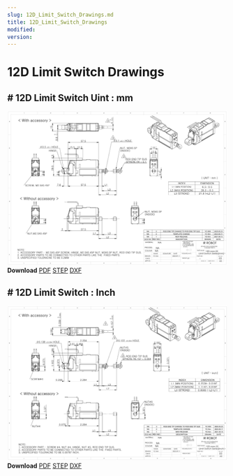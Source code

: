 ```yaml
---
slug: 12D_Limit_Switch_Drawings.md
title: 12D_Limit_Switch_Drawings
modified: 
version:
---
```

# 12D Limit Switch Drawings
## # 12D Limit Switch Uint : mm
![12D-xx-22 Drawing](./data/ENG-ver_12D-xxxx-22-Limit-Swich-Series_mm_Rev03_20250523.png)  
**Download** <a href="./data/ENG-ver_12D-xxxx-22-Limit-Swich-Series_mm_Rev03_20250523.pdf" download>PDF</a> <a href="./data/12D-xxxx-22-Limit-Switch-Series_Rev03_20250523.step" download>STEP</a> <a href="./data/12D-xxxx-22-Limit-Switch-Seriesmm_Rev03_20250523.DXF" download>DXF</a>
## # 12D Limit Switch : Inch
![12L-xx-22](./data/ENG-ver_12D-xxxx-22-Limit-Swich-Series_inch_Rev03_20250523.png)  
**Download** <a href="./data/ENG-ver_12D-xxxx-22-Limit-Swich-Series_inch_Rev03_20250523.pdf" download>PDF</a> <a href="./data/12D-xxxx-22-Limit-Switch-Series_Rev03_20250523.step" download>STEP</a> <a href="./data/12D-xxxx-22-Limit-Switch-Seriesinch_Rev03_20250523.DXF" download>DXF</a>


